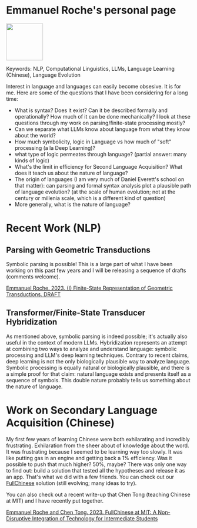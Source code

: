 # Emmanuel Roche's personal page

<img src="https://eroche.github.io/picture/ER_Pic_2023_06.png"  width="100">

Keywords: NLP, Computational Linguistics, LLMs, Language Learning (Chinese), Language Evolution

Interest in language and languages can easily become obsesive. It is for me. Here are some of the questions that I have been considering for a long time:

* What is syntax? Does it exist? Can it be described formally and operationally? How much of it can be done mechanically? I look at these questions through my work on parsing/finite-state processing mostly?
* Can we separate what LLMs know about language from what they know about the world?
* How much symbolicity, logic in Language vs how much of "soft" processing (a la Deep Learning)?
* what type of logic permeates through language? (partial answer: many kinds of logic)
* What's the limit in efficiency for Second Language Acquisition? What does it teach us about the nature of language?
* The origin of languages (I am very much of Daniel Everett's school on that matter): can parsing and formal syntax analysis plot a plausible path of language evolution? (at the scale of human evolution; not at the century or millenia scale, which is a different kind of question)
* More generally, what is the nature of language? 

# Recent Work (NLP)

## Parsing with Geometric Transductions

Symbolic parsing is possible! This is a large part of what I have been working on this past few years and I will be releasing a sequence of drafts (comments welcome).

[Emmanuel Roche. 2023. (I) Finite-State Representation of Geometric Transductions. DRAFT](geo_trans/geo_trans1/DRAFT_20230608_geo_trans1.pdf)

## Transformer/Finite-State Transducer Hybridization

As mentioned above, symbolic parsing is indeed possible; it's actually also useful in the context of modern LLMs. Hybridization represents an attempt at combining two ways to analyze and understand language: symbolic processing and LLM's deep learning techniques. Contrary to recent claims, deep learning is not the only biologically plausible way to analyze language. Symbolic processing is equally natural or biologically plausible, and there is a simple proof for that claim: natural language exists and presents itself as a sequence of symbols. This double nature probably tells us something about the nature of language.

# Work on Secondary Language Acquisition (Chinese)

My first few years of learning Chinese were both exhilarating and incredibly frustrating. Exhilaration from the sheer about of knowledge about the word. It was frustrating because I seemed to be learning way too slowly. It was like putting gas in an engine and getting back a 1% efficiency. Was it possible to push that much higher? 50%, maybe? There was only one way to find out: build a solution that tested all the hypotheses and release it as an app. That's what we did with a few friends. You can check out our [FullChinese](https://www.fullchinese.com) solution (still evolving; many ideas to try).

You can also check out a recent write-up that Chen Tong (teaching Chinese at MIT) and I have recently put together.

[Emmanuel Roche and Chen Tong. 2023. FullChinese at MIT: A Non-Disruptive Integration of Technology for Intermediate Students](chinese_learning/RocheChen_2023_v2.pdf)





